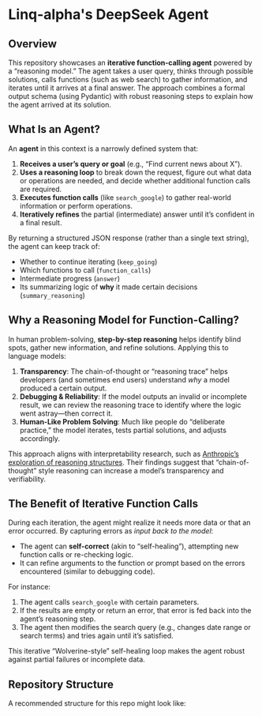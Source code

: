 # Linq-alpha's DeepSeek Agent

## Overview
This repository showcases an **iterative function-calling agent** powered by a “reasoning model.” The agent takes a user query, thinks through possible solutions, calls functions (such as web search) to gather information, and iterates until it arrives at a final answer. The approach combines a formal output schema (using Pydantic) with robust reasoning steps to explain how the agent arrived at its solution.

## What Is an Agent?
An **agent** in this context is a narrowly defined system that:
1. **Receives a user’s query or goal** (e.g., “Find current news about X”).
2. **Uses a reasoning loop** to break down the request, figure out what data or operations are needed, and decide whether additional function calls are required.
3. **Executes function calls** (like `search_google`) to gather real-world information or perform operations.
4. **Iteratively refines** the partial (intermediate) answer until it’s confident in a final result.

By returning a structured JSON response (rather than a single text string), the agent can keep track of:
- Whether to continue iterating (`keep_going`)
- Which functions to call (`function_calls`)
- Intermediate progress (`answer`)
- Its summarizing logic of **why** it made certain decisions (`summary_reasoning`)

## Why a Reasoning Model for Function-Calling?
In human problem-solving, **step-by-step reasoning** helps identify blind spots, gather new information, and refine solutions. Applying this to language models:

1. **Transparency**: The chain-of-thought or “reasoning trace” helps developers (and sometimes end users) understand *why* a model produced a certain output.
2. **Debugging & Reliability**: If the model outputs an invalid or incomplete result, we can review the reasoning trace to identify where the logic went astray—then correct it.
3. **Human-Like Problem Solving**: Much like people do “deliberate practice,” the model iterates, tests partial solutions, and adjusts accordingly.

This approach aligns with interpretability research, such as [Anthropic’s exploration of reasoning structures](https://www.anthropic.com/research/mapping-mind-language-model). Their findings suggest that “chain-of-thought” style reasoning can increase a model’s transparency and verifiability.

## The Benefit of Iterative Function Calls
During each iteration, the agent might realize it needs more data or that an error occurred. By capturing errors as *input back to the model*:
- The agent can **self-correct** (akin to “self-healing”), attempting new function calls or re-checking logic.
- It can refine arguments to the function or prompt based on the errors encountered (similar to debugging code).

For instance:
1. The agent calls `search_google` with certain parameters.
2. If the results are empty or return an error, that error is fed back into the agent’s reasoning step.
3. The agent then modifies the search query (e.g., changes date range or search terms) and tries again until it’s satisfied.

This iterative “Wolverine-style” self-healing loop makes the agent robust against partial failures or incomplete data.

## Repository Structure
A recommended structure for this repo might look like:

